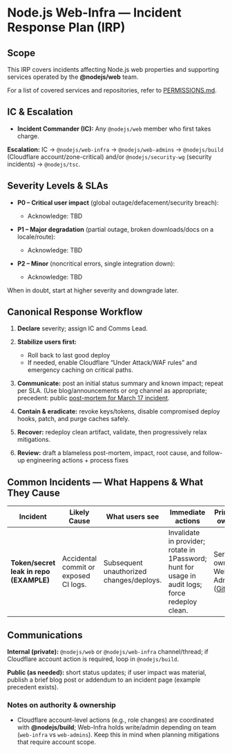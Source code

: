 # Node.js Web-Infra — Incident Response Plan (IRP)

## Scope

This IRP covers incidents affecting Node.js web properties and supporting services operated by the **@nodejs/web** team.

For a list of covered services and repositories, refer to [PERMISSIONS.md](./PERMISSIONS.md).

## IC & Escalation

* **Incident Commander (IC):** Any `@nodejs/web` member who first takes charge.

**Escalation:**
 IC → `@nodejs/web-infra` → `@nodejs/web-admins` → `@nodejs/build` (Cloudflare account/zone-critical) and/or `@nodejs/security-wg` (security incidents) -> `@nodejs/tsc`.

## Severity Levels & SLAs

* **P0 – Critical user impact** (global outage/defacement/security breach):

  * Acknowledge: TBD

* **P1 – Major degradation** (partial outage, broken downloads/docs on a locale/route):

  * Acknowledge: TBD

* **P2 – Minor** (noncritical errors, single integration down):

  * Acknowledge: TBD

When in doubt, start at higher severity and downgrade later.

## Canonical Response Workflow

1. **Declare** severity; assign IC and Comms Lead.

2. **Stabilize users first:**
   * Roll back to last good deploy
   * If needed, enable Cloudflare “Under Attack/WAF rules” and emergency caching on critical paths.

3. **Communicate:** post an initial status summary and known impact; repeat per SLA. (Use blog/announcements or org channel as appropriate; precedent: public [post-mortem for March 17 incident](https://nodejs.org/en/blog/announcements/node-js-march-17-incident).

4. **Contain & eradicate:** revoke keys/tokens, disable compromised deploy hooks, patch, and purge caches safely.

5. **Recover:** redeploy clean artifact, validate, then progressively relax mitigations.

6. **Review:** draft a blameless post-mortem, impact, root cause, and follow-up engineering actions \+ process fixes

## Common Incidents — What Happens & What They Cause

| Incident | Likely Cause | What users see | Immediate actions | Primary owner |
| ----- | ----- | ----- | ----- | ----- |
| **Token/secret leak in repo (EXAMPLE)** | Accidental commit or exposed CI logs. | Subsequent unauthorized changes/deploys. | Invalidate in provider; rotate in 1Password; hunt for usage in audit logs; force redeploy clean. | Service owner + Web-Admins. ([GitHub](https://raw.githubusercontent.com/nodejs/web-team/1cc6db145256efaaa5d11684249361139dff602c/PERMISSIONS.md)) |

## Communications

**Internal (private):** `@nodejs/web` or `@nodejs/web-infra` channel/thread; if Cloudflare account action is required, loop in `@nodejs/build`. 

**Public (as needed):** short status updates; if user impact was material, publish a brief blog post or addendum to an incident page (example precedent exists).

### Notes on authority & ownership

* Cloudflare account-level actions (e.g., role changes) are coordinated with **@nodejs/build**; Web-Infra holds write/admin depending on team (`web-infra` vs `web-admins`). Keep this in mind when planning mitigations that require account scope. 
